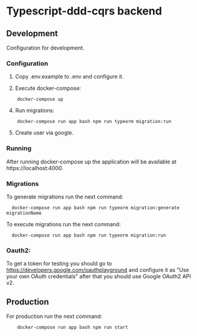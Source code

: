 # Typescript-ddd-cqrs backend

## Development

Configuration for development.

### Configuration

1. Copy .env.example to .env and configure it.

2. Execute docker-compose: 
```shell script
    docker-compose up
```
4. Run migrations:
```shell script
    docker-compose run app bash npm run typeorm migration:run
```
5. Create user via google.

### Running

After running docker-compose up the application will be available at https://localhost:4000.

### Migrations

To generate migrations run the next command:
```shell script
  docker-compose run app bash npm run typeorm migration:generate migrationName
```

To execute migrations run the next command:
```shell script
  docker-compose run app bash npm run typeorm migration:run
```

### Oauth2:

To get a token for testing you should go to https://developers.google.com/oauthplayground and configure it as "Use your own OAuth credentials" after that you should use Google OAuth2 API v2.

## Production

For production run the next command:
```shell script
    docker-compose run app bash npm run start
```
